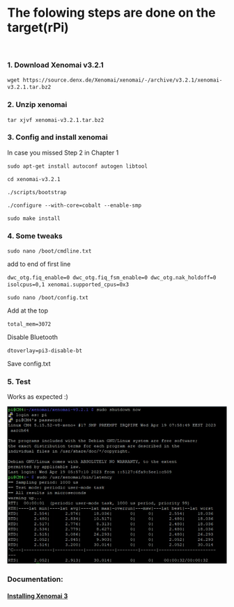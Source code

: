 # The folowing steps are done on the target(rPi)
&nbsp;
&nbsp;
### 1. Download Xenomai v3.2.1
```
wget https://source.denx.de/Xenomai/xenomai/-/archive/v3.2.1/xenomai-v3.2.1.tar.bz2
```

### 2. Unzip xenomai
```
tar xjvf xenomai-v3.2.1.tar.bz2
```

### 3. Config and install xenomai
In case you missed Step 2 in Chapter 1
```
sudo apt-get install autoconf autogen libtool 
```
```
cd xenomai-v3.2.1
```

```
./scripts/bootstrap
```

```
./configure --with-core=cobalt --enable-smp
```

```
sudo make install
```

### 4. Some tweaks
```
sudo nano /boot/cmdline.txt
```
add to end of first line
```
dwc_otg.fiq_enable=0 dwc_otg.fiq_fsm_enable=0 dwc_otg.nak_holdoff=0 isolcpus=0,1 xenomai.supported_cpus=0x3
```

```
sudo nano /boot/config.txt
```
Add at the top
````
total_mem=3072
````
Disable Bluetooth
```
dtoverlay=pi3-disable-bt
```
Save config.txt

### 5. Test
Works as expected :)

![image](assets/images/3/latency_test.png)

### Documentation:
#### [Installing Xenomai 3](https://source.denx.de/Xenomai/xenomai/-/wikis/Installing_Xenomai_3)
